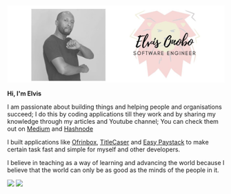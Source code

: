 ![Elvis Onobo's banner](https://github.com/elvis-onobo/elvis-onobo/blob/master/banner.jpg)

**Hi, I'm Elvis**

I am passionate about building things and helping people and organisations succeed; I do this by
coding applications till they work and by sharing my knowledge through my articles and Youtube channel;
You can check them out on [Medium](https://medium.com/@elvis.onobo) and [Hashnode](https://elvisonobo.hashnode.dev)

I built applications like [Ofrinbox](https://ofrinbox.com),
[TitleCaser](https://www.npmjs.com/package/title-caser) and [Easy Paystack](https://www.npmjs.com/package/easy-paystack)
to make certain task fast and simple for myself and other developers.

I believe in teaching as a way of learning and advancing the world because I believe that the world
can only be as good as the minds of the people in it.

[<img src="https://img.shields.io/badge/twitter-%231DA1F2.svg?&style=for-the-badge&logo=twitter&logoColor=white" />](https://twitter.com/elvis_onobo) [<img src="https://img.shields.io/badge/linkedin-%230077B5.svg?&style=for-the-badge&logo=linkedin&logoColor=white" />](https://www.linkedin.com/in/elvis-onobo-77a2b9120/)
